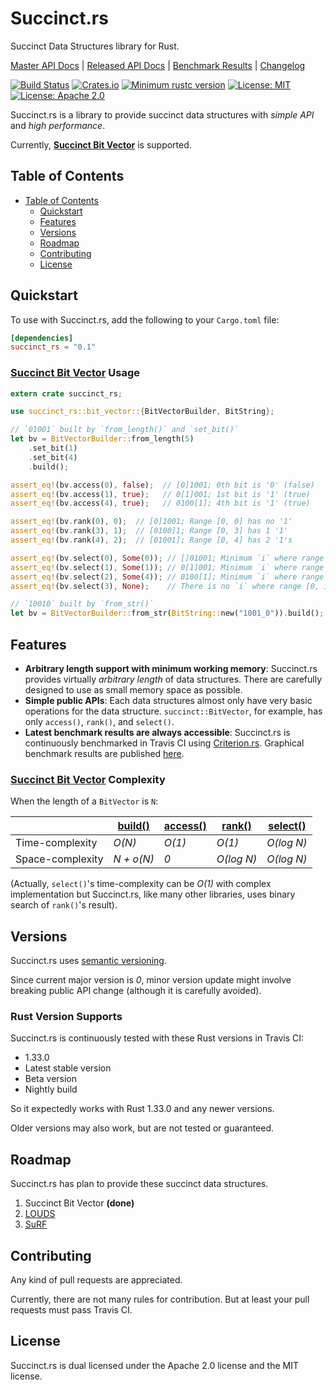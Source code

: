 # Succinct.rs

Succinct Data Structures library for Rust.

[Master API Docs](https://laysakura.github.io/succinct.rs/succinct_rs/)
|
[Released API Docs](https://docs.rs/crate/succinct_rs)
|
[Benchmark Results](https://laysakura.github.io/succinct.rs/criterion/report/)
|
[Changelog](https://github.com/laysakura/succinct.rs/blob/master/CHANGELOG.md)

[![Build Status](https://travis-ci.com/laysakura/succinct.rs.svg?branch=master)](https://travis-ci.com/laysakura/succinct.rs)
[![Crates.io](https://img.shields.io/crates/v/succinct_rs.svg)](https://crates.io/crates/succinct_rs)
[![Minimum rustc version](https://img.shields.io/badge/rustc-1.33+-lightgray.svg)](https://github.com/laysakura/succinct.rs#rust-version-supports)
[![License: MIT](https://img.shields.io/badge/license-MIT-blue.svg)](https://github.com/laysakura/succinct.rs/blob/master/LICENSE-MIT)
[![License: Apache 2.0](https://img.shields.io/badge/license-Apache_2.0-blue.svg)](https://github.com/laysakura/succinct.rs/blob/master/LICENSE-APACHE)

Succinct.rs is a library to provide succinct data structures with _simple API_ and _high performance_.

Currently, **[Succinct Bit Vector](https://laysakura.github.io/succinct.rs/succinct_rs/bit_vector/struct.BitVector.html)** is supported.

## Table of Contents
- [Table of Contents](#table-of-contents)
  - [Quickstart](#quickstart)
  - [Features](#features)
  - [Versions](#versions)
  - [Roadmap](#roadmap)
  - [Contributing](#contributing)
  - [License](#license)

## Quickstart

To use with Succinct.rs, add the following to your `Cargo.toml` file:

```toml
[dependencies]
succinct_rs = "0.1"
```

### [Succinct Bit Vector](https://laysakura.github.io/succinct.rs/succinct_rs/bit_vector/struct.BitVector.html) Usage

```rust
extern crate succinct_rs;

use succinct_rs::bit_vector::{BitVectorBuilder, BitString};

// `01001` built by `from_length()` and `set_bit()`
let bv = BitVectorBuilder::from_length(5)
    .set_bit(1)
    .set_bit(4)
    .build();

assert_eq!(bv.access(0), false);  // [0]1001; 0th bit is '0' (false)
assert_eq!(bv.access(1), true);   // 0[1]001; 1st bit is '1' (true)
assert_eq!(bv.access(4), true);   // 0100[1]; 4th bit is '1' (true)

assert_eq!(bv.rank(0), 0);  // [0]1001; Range [0, 0] has no '1'
assert_eq!(bv.rank(3), 1);  // [0100]1; Range [0, 3] has 1 '1'
assert_eq!(bv.rank(4), 2);  // [01001]; Range [0, 4] has 2 '1's

assert_eq!(bv.select(0), Some(0)); // []01001; Minimum `i` where range [0, i] has 0 '1's is `i=0`
assert_eq!(bv.select(1), Some(1)); // 0[1]001; Minimum `i` where range [0, i] has 1 '1's is `i=1`
assert_eq!(bv.select(2), Some(4)); // 0100[1]; Minimum `i` where range [0, i] has 2 '1's is `i=4`
assert_eq!(bv.select(3), None);    // There is no `i` where range [0, i] has 3 '1's

// `10010` built by `from_str()`
let bv = BitVectorBuilder::from_str(BitString::new("1001_0")).build();  // Tips: BitString::new() ignores '_'.
```

## Features

- **Arbitrary length support with minimum working memory**: Succinct.rs provides virtually _arbitrary length_ of data structures. There are carefully designed to use as small memory space as possible.
- **Simple public APIs**: Each data structures almost only have very basic operations for the data structure. `succinct::BitVector`, for example, has only `access()`, `rank()`, and `select()`.
- **Latest benchmark results are always accessible**: Succinct.rs is continuously benchmarked in Travis CI using [Criterion.rs](https://crates.io/crates/criterion). Graphical benchmark results are published [here](https://laysakura.github.io/succinct.rs/criterion/report/).

### [Succinct Bit Vector](https://laysakura.github.io/succinct.rs/succinct_rs/bit_vector/struct.BitVector.html) Complexity

When the length of a `BitVector` is `N`:

|                  | [build()](https://laysakura.github.io/succinct.rs/succinct_rs/bit_vector/struct.BitVectorBuilder.html#method.build) | [access()](https://laysakura.github.io/succinct.rs/succinct_rs/bit_vector/struct.BitVector.html#method.access) | [rank()](https://laysakura.github.io/succinct.rs/succinct_rs/bit_vector/struct.BitVector.html#method.rank) | [select()](https://laysakura.github.io/succinct.rs/succinct_rs/bit_vector/struct.BitVector.html#method.select) |
|------------------|--------------------------------------------------------|------------|----------|------------|
| Time-complexity  | _O(N)_                                                 | _O(1)_     | _O(1)_   | _O(log N)_ |
| Space-complexity | _N + o(N)_                                             | _0_        | _O(log N)_   | _O(log N)_     |

(Actually, `select()`'s time-complexity can be _O(1)_ with complex implementation but Succinct.rs, like many other libraries, uses binary search of `rank()`'s result).

## Versions
Succinct.rs uses [semantic versioning](http://semver.org/spec/v2.0.0.html).

Since current major version is _0_, minor version update might involve breaking public API change (although it is carefully avoided).

### Rust Version Supports

Succinct.rs is continuously tested with these Rust versions in Travis CI:

- 1.33.0
- Latest stable version
- Beta version
- Nightly build

So it expectedly works with Rust 1.33.0 and any newer versions.

Older versions may also work, but are not tested or guaranteed.

## Roadmap

Succinct.rs has plan to provide these succinct data structures.

1. Succinct Bit Vector **(done)**
2. [LOUDS](https://dl.acm.org/citation.cfm?id=1398646)
3. [SuRF](http://www.pdl.cmu.edu/PDL-FTP/Storage/surf_sigmod18.pdf)

## Contributing

Any kind of pull requests are appreciated.

Currently, there are not many rules for contribution.
But at least your pull requests must pass Travis CI.

## License

Succinct.rs is dual licensed under the Apache 2.0 license and the MIT license.
